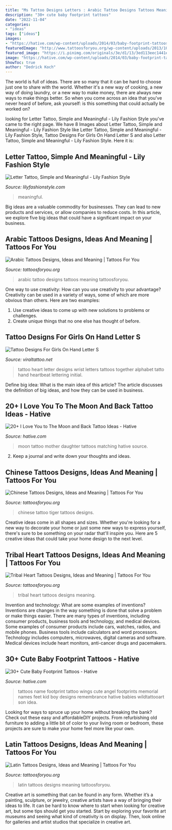 ```yaml
---
title: "Ms Tattoo Designs Letters : Arabic Tattoo Designs Tattoos Meaning Tattoosforyou"
description: "30+ cute baby footprint tattoos"
date: "2022-11-04"
categories:
- "ideas"
tags: ["ideas"]
images:
- "https://hative.com/wp-content/uploads/2014/03/baby-footprint-tattoos/3-baby-footprints-with-angel-wings.jpg"
featuredImage: "http://www.tattoosforyou.org/wp-content/uploads/2013/10/Chinese-Tiger-Tattoo-746x1024.jpg"
featured_image: "https://i.pinimg.com/originals/3e/d1/13/3ed113eec1441e3640ae006b56067baf.jpg"
image: "https://hative.com/wp-content/uploads/2014/03/baby-footprint-tattoos/3-baby-footprints-with-angel-wings.jpg"
ShowToc: true
author: "Dedrick Koch"
---
```



The world is full of ideas. There are so many that it can be hard to choose just one to share with the world. Whether it's a new way of cooking, a new way of doing laundry, or a new way to make money, there are always new ways to make things better. So when you come across an idea that you've never heard of before, ask yourself: is this something that could actually be worked on?

	

		
looking for Letter Tattoo, Simple and Meaningful - Lily Fashion Style you've came to the right page. We have 8 Images about Letter Tattoo, Simple and Meaningful - Lily Fashion Style like Letter Tattoo, Simple and Meaningful - Lily Fashion Style, Tattoo Designs For Girls On Hand Letter S and also Letter Tattoo, Simple and Meaningful - Lily Fashion Style. Here it is:
		
    
## Letter Tattoo, Simple And Meaningful - Lily Fashion Style

<img loading=lazy src="https://lilyfashionstyle.com/wp-content/uploads/2020/03/19-12.jpg" onerror="this.onerror=null;this.src='https://tse2.mm.bing.net/th?id=OIP.JjCI1S_tPCcIRVO2Sms--AHaLD&amp;pid=15.1';" alt="Letter Tattoo, Simple and Meaningful - Lily Fashion Style">

_Source: lilyfashionstyle.com_

>meaningful. 

	

Big ideas are a valuable commodity for businesses. They can lead to new products and services, or allow companies to reduce costs. In this article, we explore five big ideas that could have a significant impact on your business.

    
## Arabic Tattoos Designs, Ideas And Meaning | Tattoos For You

<img loading=lazy src="http://www.tattoosforyou.org/wp-content/uploads/2013/10/Arabic-Tattoo-Designs-For-Men.jpg" onerror="this.onerror=null;this.src='https://tse1.mm.bing.net/th?id=OIP.PCP1oDNEV_S8SSfPaBTmJwHaLE&amp;pid=15.1';" alt="Arabic Tattoos Designs, Ideas and Meaning | Tattoos For You">

_Source: tattoosforyou.org_

>arabic tattoo designs tattoos meaning tattoosforyou. 

	

One way to use creativity: How can you use creativity to your advantage?
Creativity can be used in a variety of ways, some of which are more obvious than others. Here are two examples: 
1. Use creative ideas to come up with new solutions to problems or challenges.
2. Create unique things that no one else has thought of before.

    
## Tattoo Designs For Girls On Hand Letter S

<img loading=lazy src="https://i.pinimg.com/originals/3e/d1/13/3ed113eec1441e3640ae006b56067baf.jpg" onerror="this.onerror=null;this.src='https://tse2.mm.bing.net/th?id=OIP.veS-ZnDLAMV4hzyJ7MK7DwHaJ4&amp;pid=15.1';" alt="Tattoo Designs For Girls On Hand Letter S">

_Source: viraltattoo.net_

>tattoo heart letter designs wrist letters tattoos together alphabet tatto hand heartbeat lettering initial. 

	

Define big idea: What is the main idea of this article?
The article discusses the definition of big ideas, and how they can be used in business.

    
## 20+ I Love You To The Moon And Back Tattoo Ideas - Hative

<img loading=lazy src="https://hative.com/wp-content/uploads/2014/03/moon-back-tattoos/3-mother-daughter-matching-on-wrists.jpg" onerror="this.onerror=null;this.src='https://tse4.mm.bing.net/th?id=OIP.W2XN2F8H0XmGpR6hp0_jVwHaHh&amp;pid=15.1';" alt="20+ I Love You to The Moon and Back Tattoo Ideas - Hative">

_Source: hative.com_

>moon tattoo mother daughter tattoos matching hative source. 

	

2. Keep a journal and write down your thoughts and ideas.

    
## Chinese Tattoos Designs, Ideas And Meaning | Tattoos For You

<img loading=lazy src="http://www.tattoosforyou.org/wp-content/uploads/2013/10/Chinese-Tiger-Tattoo-746x1024.jpg" onerror="this.onerror=null;this.src='https://tse2.mm.bing.net/th?id=OIP.MM3Uax6ejGU1XurmH9n0nAHaKK&amp;pid=15.1';" alt="Chinese Tattoos Designs, Ideas and Meaning | Tattoos For You">

_Source: tattoosforyou.org_

>chinese tattoo tiger tattoos designs. 

	

Creative ideas come in all shapes and sizes. Whether you're looking for a new way to decorate your home or just some new ways to express yourself, there's sure to be something on your radar that'll inspire you. Here are 5 creative ideas that could take your home design to the next level.

    
## Tribal Heart Tattoos Designs, Ideas And Meaning | Tattoos For You

<img loading=lazy src="https://www.tattoosforyou.org/wp-content/uploads/2016/02/Tribal-Heart-Tattoos-for-Men.jpg" onerror="this.onerror=null;this.src='https://tse3.mm.bing.net/th?id=OIP.hNpdS3BXdJxVB3rc3gXEnAHaFj&amp;pid=15.1';" alt="Tribal Heart Tattoos Designs, Ideas and Meaning | Tattoos For You">

_Source: tattoosforyou.org_

>tribal heart tattoos designs meaning. 

	

Invention and technology: What are some examples of inventions?
Inventions are changes in the way something is done that solve a problem or make things easier. There are many types of inventions, including consumer products, business tools and technology, and medical devices. Some examples of consumer products include cars, watches, radios, and mobile phones. Business tools include calculators and word processors. Technology includes computers, microwaves, digital cameras and software. Medical devices include heart monitors, anti-cancer drugs and pacemakers.

    
## 30+ Cute Baby Footprint Tattoos - Hative

<img loading=lazy src="https://hative.com/wp-content/uploads/2014/03/baby-footprint-tattoos/3-baby-footprints-with-angel-wings.jpg" onerror="this.onerror=null;this.src='https://tse2.mm.bing.net/th?id=OIP.WxE5iL8CxsnoAicPindJTwHaFW&amp;pid=15.1';" alt="30+ Cute Baby Footprint Tattoos - Hative">

_Source: hative.com_

>tattoos name footprint tattoo wings cute angel footprints memorial names feet kid boy designs remembrance hative babies wildtattooart son idea. 

	

Looking for ways to spruce up your home without breaking the bank? Check out these easy and affordableDIY projects. From refurbishing old furniture to adding a little bit of color to your living room or bedroom, these projects are sure to make your home feel more like your own.

    
## Latin Tattoos Designs, Ideas And Meaning | Tattoos For You

<img loading=lazy src="http://www.tattoosforyou.org/wp-content/uploads/2013/11/Latin-Tattoos.jpg" onerror="this.onerror=null;this.src='https://tse1.mm.bing.net/th?id=OIP.ZjtVydJ9U87pX-Y61CRkcQHaJ4&amp;pid=15.1';" alt="Latin Tattoos Designs, Ideas and Meaning | Tattoos For You">

_Source: tattoosforyou.org_

>latin tattoos designs meaning tattoosforyou. 

	

Creative art is something that can be found in any form. Whether it’s a painting, sculpture, or jewelry, creative artists have a way of bringing their ideas to life. It can be hard to know where to start when looking for creative art, but some tips should get you started. Start by exploring your favorite art museums and seeing what kind of creativity is on display. Then, look online for galleries and artist studios that specialize in creative art.


